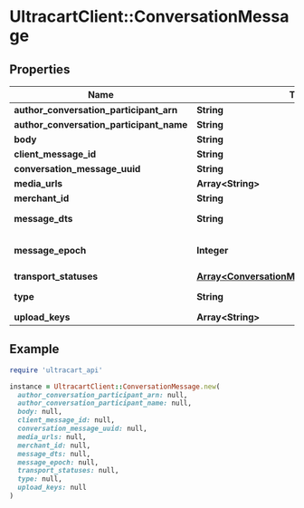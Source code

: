 # UltracartClient::ConversationMessage

## Properties

| Name | Type | Description | Notes |
| ---- | ---- | ----------- | ----- |
| **author_conversation_participant_arn** | **String** |  | [optional] |
| **author_conversation_participant_name** | **String** |  | [optional] |
| **body** | **String** |  | [optional] |
| **client_message_id** | **String** |  | [optional] |
| **conversation_message_uuid** | **String** |  | [optional] |
| **media_urls** | **Array&lt;String&gt;** |  | [optional] |
| **merchant_id** | **String** |  | [optional] |
| **message_dts** | **String** | Message date/time | [optional] |
| **message_epoch** | **Integer** | Message epoch milliseconds | [optional] |
| **transport_statuses** | [**Array&lt;ConversationMessageTransportStatus&gt;**](ConversationMessageTransportStatus.md) |  | [optional] |
| **type** | **String** | Message type | [optional] |
| **upload_keys** | **Array&lt;String&gt;** |  | [optional] |

## Example

```ruby
require 'ultracart_api'

instance = UltracartClient::ConversationMessage.new(
  author_conversation_participant_arn: null,
  author_conversation_participant_name: null,
  body: null,
  client_message_id: null,
  conversation_message_uuid: null,
  media_urls: null,
  merchant_id: null,
  message_dts: null,
  message_epoch: null,
  transport_statuses: null,
  type: null,
  upload_keys: null
)
```

